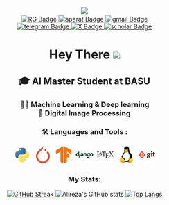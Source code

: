 
<div align='center'>
<div id="header" align="center">
  <img src="https://media.giphy.com/media/M9gbBd9nbDrOTu1Mqx/giphy.gif" width="100"/>
</div>

<div id="badges" align='center'>
  <a href="your-linkedin-UR">
    <img src="https://img.shields.io/badge/ResearchGate-white?style=for-the-badge&logo=Reseachgate&logoColor=black" alt="RG Badge"/>
  </a>
  <a href="your-linkedin-UR">
    <img src="https://img.shields.io/badge/Aparat-red?style=for-the-badge&logo=Aparat&logoColor=white" alt="aparat Badge"/>
  </a>
  <a href="your-linkedin-UR">
    <img src="https://img.shields.io/badge/Gmail-red?style=for-the-badge&logo=Gmail&logoColor=white" alt="gmail Badge"/>
  </a>
</br>
  <a href="your-linkedin-UR">
    <img src="https://img.shields.io/badge/Telegram-blue?style=for-the-badge&logo=Telegram&logoColor=white" alt="telegram Badge"/>
  </a>
  <a href="your-linkedin-UR">
    <img src="https://img.shields.io/badge/Twitter-black?style=for-the-badge&logo=X&logoColor=white" alt="X Badge"/>
  </a>
  <a href="your-youtube-URL">
    <img src="https://img.shields.io/badge/scholar-darkblue?style=for-the-badge&logo=googlescholar&logoColor=white" alt="scholar Badge"/>
  </a>
</br>
</div>

<h1>
  Hey There
  <img src="https://media.giphy.com/media/hvRJCLFzcasrR4ia7z/giphy.gif" width="30px"/>
</h1>
<h2>
  🎓 AI Master Student at BASU 
</h2>
<h3>
  👨‍💻 Machine Learning & Deep learning
  </br>
  🎯 Digital Image Processing 
</h3>

### :hammer_and_wrench: Languages and Tools :
<div>
  <img src="https://github.com/devicons/devicon/blob/master/icons/python/python-original.svg" title="Python" alt="Python" width="40" height="40"/>&nbsp;
  <img src="https://github.com/devicons/devicon/blob/master/icons/pytorch/pytorch-original.svg" title="Pytorch" alt="Pytorch" width="40" height="40"/>&nbsp;
  <img src="https://github.com/devicons/devicon/blob/master/icons/tensorflow/tensorflow-original.svg" title="tf" alt="tf" width="40" height="40"/>&nbsp;
  <img src="https://github.com/devicons/devicon/blob/master/icons/django/django-plain-wordmark.svg" title="django" alt="django" width="40" height="40"/>&nbsp;
  <img src="https://github.com/devicons/devicon/blob/master/icons/latex/latex-original.svg" title="latex" alt="latex" width="40" height="40"/>&nbsp;
  <img src="https://github.com/devicons/devicon/blob/master/icons/linux/linux-original.svg" title="linux" alt="linux" width="40" height="40"/>&nbsp;
  <img src="https://github.com/devicons/devicon/blob/master/icons/git/git-original-wordmark.svg" title="Git" **alt="Git" width="40" height="40"/>
</div>

### My Stats:
[![GitHub Streak](https://streak-stats.demolab.com?user=allirezamaleki&theme=iceberg&hide_border=true)](https://git.io/streak-stats)
![Alireza's GitHub stats](https://github-readme-stats.vercel.app/api?username=allirezamaleki&show_icons=true&theme=highcontrast)
[![Top Langs](https://github-readme-stats.vercel.app/api/top-langs/?username=allirezamaleki&layout=compact&theme=vision-friendly-dark)](https://github.com/allirezamaleki/github-readme-stats)

</div>
